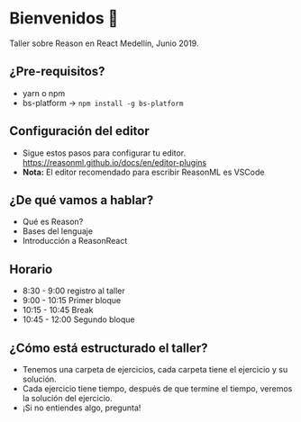 # Bienvenidos 👋

Taller sobre Reason en React Medellín, Junio 2019.

## ¿Pre-requisitos?

- yarn o npm
- bs-platform -> `npm install -g bs-platform`

## Configuración del editor

- Sigue estos pasos para configurar tu editor. https://reasonml.github.io/docs/en/editor-plugins
- **Nota:** El editor recomendado para escribir ReasonML es VSCode

## ¿De qué vamos a hablar?

- Qué es Reason?
- Bases del lenguaje
- Introducción a ReasonReact

## Horario

- 8:30 - 9:00 registro al taller
- 9:00 - 10:15 Primer bloque
- 10:15 - 10:45 Break
- 10:45 - 12:00 Segundo bloque

## ¿Cómo está estructurado el taller?

- Tenemos una carpeta de ejercicios, cada carpeta tiene el ejercicio y su solución.
- Cada ejercicio tiene tiempo, después de que termine el tiempo, veremos la solución del ejercicio.
- ¡Si no entiendes algo, pregunta!
